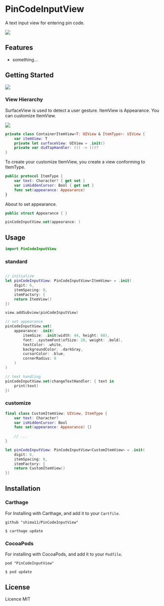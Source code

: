 # PinCodeInputView
A text input view for entering pin code. 

![](demo.png)

## Features

- something...

## Getting Started


![](description1.png)

### View Hierarchy

SurfaceView is used to detect a user gesture.
ItemView is Appearance. You can customize ItemView.

![](description2.png)

```swift
private class ContainerItemView<T: UIView & ItemType>: UIView {
    var itemView: T
    private let surfaceView: UIView = .init()
    private var didTapHandler: (() -> ())?
}
```

To create your customize ItemView, you create a view conforming to ItemType.
```swift
public protocol ItemType {
    var text: Character? { get set }
    var isHiddenCursor: Bool { get set }
    func set(appearance: Appearance)
}
```

About  to set appearance.
```swift
public struct Appearance { }

pinCodeInputView.set(appearance: )
```


## Usage


```swift
import PinCodeInputView
```

### standard
```swift

// initialize
let pinCodeInputView: PinCodeInputView<ItemView> = .init(
    digit: 6,
    itemSpacing: 8,
    itemFactory: {
    return ItemView()
})

view.addSubview(pinCodeInputView)

// set appearance
pinCodeInputView.set(
    appearance: .init(
        itemSize: .init(width: 44, height: 68),
        font: .systemFont(ofSize: 28, weight: .bold),
        textColor: .white,
        backgroundColor: .darkGray,
        cursorColor: .blue,
        cornerRadius: 8
    )
)

// text handling
pinCodeInputView.set(changeTextHandler: { text in
    print(text)
})
```

### customize

```swift
final class CustomItemView: UIView, ItemType {
    var text: Character?
    var isHiddenCursor: Bool
    func set(appearance: Appearance) {}
    
    // ...
}

let pinCodeInputView: PinCodeInputView<CustomItemView> = .init(
    digit: 6,
    itemSpacing: 8,
    itemFactory: {
    return CustomItemView()
})
```

## Installation

### Carthage

For Installing with Carthage, and add it to your `Cartfile`.

````
github "shima11/PinCodeInputView"
````
````
$ carthage update
````

### CocoaPods

For installing with CocoaPods, and add it to your `Podfile`.
```
pod "PinCodeInputView"
```
```
$ pod update
```


## License

Licence MIT
